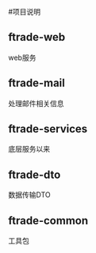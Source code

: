 #项目说明

## ftrade-web
web服务

## ftrade-mail
处理邮件相关信息

## ftrade-services
底层服务以来

## ftrade-dto
数据传输DTO

## ftrade-common
工具包